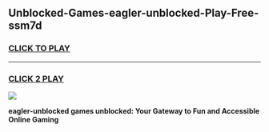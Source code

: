 
## Unblocked-Games-eagler-unblocked-Play-Free-ssm7d
<h3>
<a href="https://premium76.site?title=eagler-unblocked&ref=20M">CLICK TO PLAY</a></h3>
<hr>

<h3>
<a href="https://premium76.site?title=eagler-unblocked&ref=20M">CLICK 2 PLAY</a>
  
</h3>

<a href="https://premium76.site?title=eagler-unblocked&ref=19M"><img src="https://clearcache.store/games.png"></a>


**eagler-unblocked games unblocked: Your Gateway to Fun and Accessible Online Gaming**
